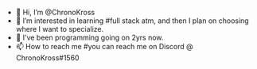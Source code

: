 - 👋 Hi, I’m @ChronoKross
- 👀 I’m interested in learning #full stack atm, and then I plan on choosing where I want to specialize. 
- 🌱 I've been programming going on 2yrs now.
- 📫 How to reach me #you can reach me on Discord @ ChronoKross#1560

<!---
ChronoKross/ChronoKross is a ✨ special ✨ repository because its `README.md` (this file) appears on your GitHub profile.
You can click the Preview link to take a look at your changes.
--->
